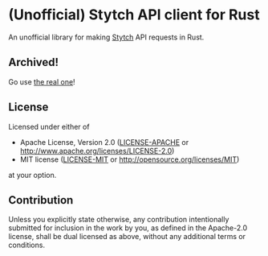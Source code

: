 # (Unofficial) Stytch API client for Rust

An unofficial library for making [Stytch] API requests in Rust.

[Stytch]: https://stytch.com

## Archived!

Go use [the real one](https://crates.io/crates/stytch)!

## License

Licensed under either of

 * Apache License, Version 2.0
   ([LICENSE-APACHE](LICENSE-APACHE) or http://www.apache.org/licenses/LICENSE-2.0)
 * MIT license
   ([LICENSE-MIT](LICENSE-MIT) or http://opensource.org/licenses/MIT)

at your option.

## Contribution

Unless you explicitly state otherwise, any contribution intentionally submitted
for inclusion in the work by you, as defined in the Apache-2.0 license, shall be
dual licensed as above, without any additional terms or conditions.
